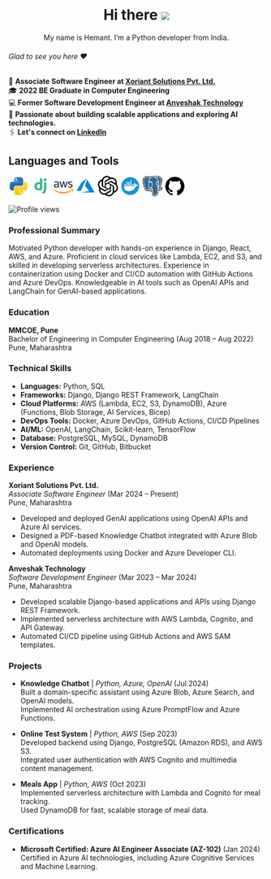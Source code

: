 <div align="center">

# Hi there <img src="https://raw.githubusercontent.com/MartinHeinz/MartinHeinz/master/wave.gif" width="30px">

My&nbsp;name is&nbsp;Hemant. I&rsquo;m a&nbsp;Python developer from India.<br>

</div>

###### Glad to see you here :heart:

🏢 **Associate Software Engineer at <a href="https://www.xoriant.com/">Xoriant Solutions Pvt. Ltd.</a>**  
🎓 **2022 BE Graduate in Computer Engineering**  
💻 **Former Software Development Engineer at <a href="https://www.anveshak.com/">Anveshak Technology</a>**  
🌱 **Passionate about building scalable applications and exploring AI technologies.**  
🖇 **Let's connect on <a href="https://www.linkedin.com/in/justhemantpatil">LinkedIn</a>**  

## Languages and Tools

<a href="https://www.python.org/"><img src="img/python.svg" alt="Python" width="40" height="40"></a>
<a href="https://www.djangoproject.com/"><img src="img/django.svg" alt="Django" width="40" height="40"></a>
<a href="https://aws.amazon.com/"><img src="img/aws.svg" alt="AWS" width="40" height="40"></a>
<a href="https://azure.microsoft.com/"><img src="img/azure.svg" alt="Azure" width="40" height="40"></a>
<a href="https://openai.com/"><img src="img/openai.svg" alt="OpenAI" width="40" height="40"></a>
<a href="https://www.docker.com/"><img src="img/docker.svg" alt="Docker" width="40" height="40"></a>
<a href="https://www.postgresql.org/"><img src="img/postgresql.svg" alt="PostgreSQL" width="40" height="40"></a>
<a href="https://github.com/"><img src="img/github.svg" alt="GitHub" width="40" height="40"></a>

![Profile views](https://komarev.com/ghpvc/?username=justhemantpatil&color=blue)

### Professional Summary
Motivated Python developer with hands-on experience in Django, React, AWS, and Azure. Proficient in cloud services like Lambda, EC2, and S3, and skilled in developing serverless architectures. Experience in containerization using Docker and CI/CD automation with GitHub Actions and Azure DevOps. Knowledgeable in AI tools such as OpenAI APIs and LangChain for GenAI-based applications.

### Education
**MMCOE, Pune**  
Bachelor of Engineering in Computer Engineering (Aug 2018 – Aug 2022)  
Pune, Maharashtra

### Technical Skills
- **Languages:** Python, SQL  
- **Frameworks:** Django, Django REST Framework, LangChain  
- **Cloud Platforms:** AWS (Lambda, EC2, S3, DynamoDB), Azure (Functions, Blob Storage, AI Services, Bicep)  
- **DevOps Tools:** Docker, Azure DevOps, GitHub Actions, CI/CD Pipelines  
- **AI/ML:** OpenAI, LangChain, Scikit-learn, TensorFlow  
- **Database:** PostgreSQL, MySQL, DynamoDB  
- **Version Control:** Git, GitHub, Bitbucket  

### Experience
**Xoriant Solutions Pvt. Ltd.**  
*Associate Software Engineer* (Mar 2024 – Present)  
Pune, Maharashtra  
- Developed and deployed GenAI applications using OpenAI APIs and Azure AI services.  
- Designed a PDF-based Knowledge Chatbot integrated with Azure Blob and OpenAI models.  
- Automated deployments using Docker and Azure Developer CLI.  

**Anveshak Technology**  
*Software Development Engineer* (Mar 2023 – Mar 2024)  
Pune, Maharashtra  
- Developed scalable Django-based applications and APIs using Django REST Framework.  
- Implemented serverless architecture with AWS Lambda, Cognito, and API Gateway.  
- Automated CI/CD pipeline using GitHub Actions and AWS SAM templates.  

### Projects
- **Knowledge Chatbot** | *Python, Azure, OpenAI* (Jul 2024)  
  Built a domain-specific assistant using Azure Blob, Azure Search, and OpenAI models.  
  Implemented AI orchestration using Azure PromptFlow and Azure Functions.  

- **Online Test System** | *Python, AWS* (Sep 2023)  
  Developed backend using Django, PostgreSQL (Amazon RDS), and AWS S3.  
  Integrated user authentication with AWS Cognito and multimedia content management.  

- **Meals App** | *Python, AWS* (Oct 2023)  
  Implemented serverless architecture with Lambda and Cognito for meal tracking.  
  Used DynamoDB for fast, scalable storage of meal data.  

### Certifications
- **Microsoft Certified: Azure AI Engineer Associate (AZ-102)** (Jan 2024)  
  Certified in Azure AI technologies, including Azure Cognitive Services and Machine Learning.
